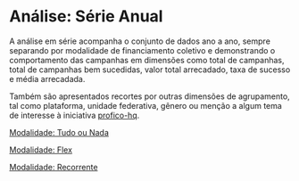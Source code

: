 # Análise: Série Anual

A análise em série acompanha o conjunto de dados ano a ano, sempre separando
por modalidade de financiamento coletivo e demonstrando o comportamento
das campanhas em dimensões como total de campanhas, total de campanhas bem sucedidas,
valor total arrecadado, taxa de sucesso e média arrecadada.

Também são apresentados recortes por outras dimensões
de agrupamento, tal como plataforma, unidade federativa, gênero ou menção a algum tema
de interesse à iniciativa [profico-hq](https://github.com/silva-erick/profico-hq).


[Modalidade: Tudo ou Nada](./serie_por_modalidade_aon.md)

[Modalidade: Flex](./serie_por_modalidade_flex.md)

[Modalidade: Recorrente](./serie_por_modalidade_sub.md)

